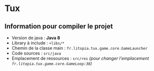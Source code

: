 # Tux

## Information pour compiler le projet

* Version de java : **Java 8**
* Library à include : `+libs/*`
* Chemin de la classe main : `fr.litopia.tux.game.core.GameLauncher`
* Code sources : `src/java`
* Emplacement de ressources : `src/res` *(pour changer l'emplacement `fr.litopia.tux.game.core.GameLoop:38`)*
